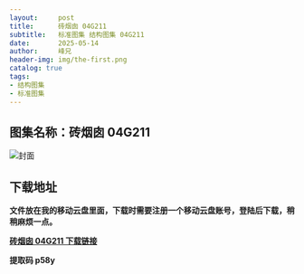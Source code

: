 ```yaml
---
layout:     post
title:      砖烟囱 04G211
subtitle:   标准图集 结构图集 04G211
date:       2025-05-14
author:     峰兄
header-img: img/the-first.png
catalog: true
tags:
- 结构图集
- 标准图集
---
```

## 图集名称：砖烟囱 04G211
![封面](https://pic1.imgdb.cn/item/6825857858cb8da5c8f287f1.jpg)

## 下载地址 ##
**文件放在我的移动云盘里面，下载时需要注册一个移动云盘账号，登陆后下载，稍稍麻烦一点。**  
  
[**砖烟囱 04G211 下载链接**](https://caiyun.139.com/m/i?2nc6pJy3wKN1e)

**提取码  p58y**

